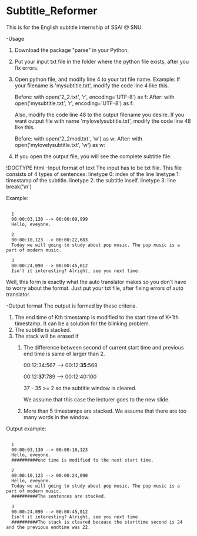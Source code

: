 # Subtitle_Reformer
This is for the English subtitle internship of SSAI @ SNU.

-Usage
1. Download the package "parse" in your Python.
2. Put your input txt file in the folder where the python file exists, after you fix errors.
3. Open python file, and modify line 4 to your txt file name.
  Example:
    If your filename is 'mysubtitle.txt',
    modify the code line 4 like this.

      Before: with open('2_2.txt', 'r', encoding='UTF-8') as f:
      After:  with open('mysubtitle.txt', 'r', encoding='UTF-8') as f:

    Also, modify the code line 48 to the output filename you desire.
    If you want output file with name 'mylovelysubtitle.txt',
    modify the code line 48 like this.

      Before: with open('2_2mod.txt', 'w') as w:
      After:  with open('mylovelysubtitle.txt', 'w') as w:
    
4. If you open the output file, you will see the complete subtitle file.

!DOCTYPE html
-Input format of text
The input has to be txt file.
This file consists of 4 types of sentences:
  linetype 0: index of the line
  linetype 1: timestamp of the subtitle.
  linetype 2: the subtitle inself.
  linetype 3: line break('\n')

Example:
<pre><code>
  1
  00:00:03,130 --> 00:00:09,999
  Hello, eveyone.

  2
  00:00:10,123 --> 00:00:22,683
  Today we will going to study about pop music. The pop music is a part of modern music.

  3
  00:00:24,090 --> 00:00:45,012
  Isn't it interesting? Alright, see you next time.
</code></pre>  
Well, this form is exactly what the auto translator makes so you don't have to worry about the format.
Just put your txt file, after fixing errors of auto translator.


-Output format
The output is formed by these criteria.
  1. The end time of Kth timestamp is modified to the start time of K+1th timestamp. It can be a solution for the blinking problem.
  2. The subtitle is stacked.
  3. The stack will be erased if 
      1) The difference between second of current start time and previous end time is same of larger than 2.
          
          00:12:34:567 --> 00:12:**35**:568
          
          00:12:**37**:789 --> 00:12:40:100
          
          37 - 35 >= 2 so the subtitle window is cleared.
          
          We assume that this case the lecturer goes to the new slide.
      2) More than 5 timestamps are stacked.
          We assume that there are too many words in the window.
          
Output example:
<pre><code>
  1
  00:00:03,130 --> 00:00:10,123
  Hello, eveyone.
  ##########end time is modified to the next start time.

  2
  00:00:10,123 --> 00:00:24,090
  Hello, eveyone.
  Today we will going to study about pop music. The pop music is a part of modern music.
  ##########The sentences are stacked.

  3
  00:00:24,090 --> 00:00:45,012
  Isn't it interesting? Alright, see you next time.
  ##########The stack is cleared because the starttime second is 24 and the previous endtime was 22.
</code></pre>
  
 
 
